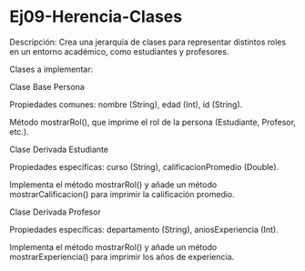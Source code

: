 # Ej09-Herencia-Clases

Descripción: Crea una jerarquía de clases para representar distintos roles en un entorno académico, como estudiantes y profesores.

Clases a implementar:

Clase Base Persona

Propiedades comunes: nombre (String), edad (Int), id (String).

Método mostrarRol(), que imprime el rol de la persona (Estudiante, Profesor, etc.).

Clase Derivada Estudiante

Propiedades específicas: curso (String), calificacionPromedio (Double).

Implementa el método mostrarRol() y añade un método mostrarCalificacion() para imprimir la calificación promedio.

Clase Derivada Profesor

Propiedades específicas: departamento (String), aniosExperiencia (Int).

Implementa el método mostrarRol() y añade un método mostrarExperiencia() para imprimir los años de experiencia.
